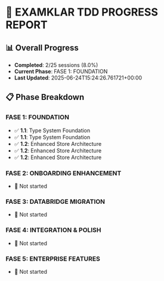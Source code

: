 # 🚀 EXAMKLAR TDD PROGRESS REPORT

## 📊 Overall Progress
- **Completed**: 2/25 sessions (8.0%)
- **Current Phase**: FASE 1: FOUNDATION
- **Last Updated**: 2025-06-24T15:24:26.761721+00:00

## 📋 Phase Breakdown

### FASE 1: FOUNDATION
- ✅ **1.1**: Type System Foundation
- ✅ **1.1**: Type System Foundation
- ✅ **1.2**: Enhanced Store Architecture
- ✅ **1.2**: Enhanced Store Architecture
- ✅ **1.2**: Enhanced Store Architecture

### FASE 2: ONBOARDING ENHANCEMENT
- 🔄 Not started

### FASE 3: DATABRIDGE MIGRATION
- 🔄 Not started

### FASE 4: INTEGRATION & POLISH
- 🔄 Not started

### FASE 5: ENTERPRISE FEATURES
- 🔄 Not started
